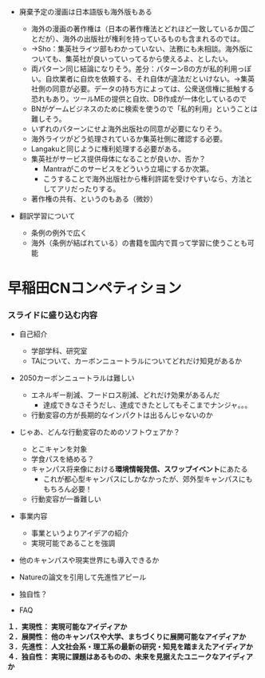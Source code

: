 - 廃棄予定の漫画は日本語版も海外版もある
	- 海外の漫画の著作権は（日本の著作権法とどれほど一致しているか国ごとだが）、海外の出版社が権利を持っているものも含まれるのでは。
	- →Sho：集英社ライツ部もわかっていない、法務にも未相談。海外版についても、集英社が良いっていってるから使えるよ、としたい。
	- 両パターン同じ結論になりそう。差分：パターンBの方が私的利用っぽい。自炊業者に自炊を依頼する、それ自体が違法だといけない。→集英社側の同意が必要。データの持ち方によっては、公衆送信権に抵触する恐れもあり。ツールMEの提供と自炊、DB作成が一体化しているので
	- BNがゲームビジネスのために検索を使うので「私的利用」ということは難しそう。
	- いずれのパターンにせよ海外出版社の同意が必要になりそう。
	- 海外ライツがどう処理されているか集英社側に確認する必要。
	- Langakuと同じように権利処理する必要がある。
	- 集英社がサービス提供母体になることが良いか、否か？
		- Mantraがこのサービスをどういう立場にするか次第。
		- こうすることで海外出版社から権利許諾を受けやすいなら、方法としてアリだったりする。
	- 著作権の共有、というのもある（微妙）

- 翻訳学習について
	- 条例の例外で広く
	- 海外（条例が結ばれている）の書籍を国内で買って学習に使うことも可能


# 早稲田CNコンペティション
### スライドに盛り込む内容
- 自己紹介
	- 学部学科、研究室
	- TAについて、カーボンニュートラルについてどれだけ知見があるか
- 2050カーボンニュートラルは難しい
	- エネルギー削減、フードロス削減、どれだけ効果があるんだ
		- 達成できなさそうだし、達成できたとしてもそこまでナンジャ。。。
	- 行動変容の方が長期的なインパクトは出るんじゃないのか

- じゃあ、どんな行動変容のためのソフトウェアか？
	- とこキャンを対象
	- 学食パスを絡める？
	- キャンパス将来像における**環境情報発信、スワップイベント**にあたる
		- これが都心型キャンパスにしかなかったが、郊外型キャンパスにももちろん必要！
	- 行動変容が一番難しい
- 事業内容
	- 事業というよりアイデアの紹介
	- 実現可能であることを強調
- 他のキャンパスや現実世界にも導入できるか
- Natureの論文を引用して先進性アピール
- 独自性？
- FAQ


**１．実現性： 実現可能なアイディアか  
２．展開性： 他のキャンパスや大学、まちづくりに展開可能なアイディアか  
３．先進性： 人文社会系・理工系の最新の研究・知見を踏まえたアイディアか  
４．独自性： 実現に課題はあるものの、未来を見据えたユニークなアイディアか**

####
